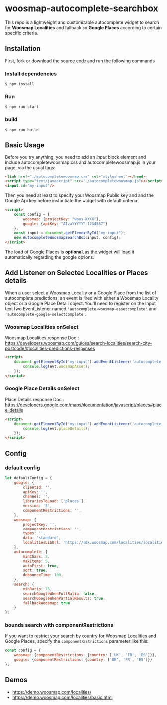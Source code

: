 # woosmap-autocomplete-searchbox

This repo is a lightweight and customizable autocomplete widget to search for **Woosmap Localities** and fallback on **Google Places** according to certain specific criteria.

## Installation
First, fork or download the source code and run the following commands

### Install dependencies
```ShellSession
$ npm install
```
### Run
```ShellSession
$ npm run start
```
### build
```ShellSession
$ npm run build
```

## Basic Usage
Before you try anything, you need to add an *input* block element and include autocompletewoosmap.css and autocompletewoosmap.js in your page, via the usual tags:
```html
<link href="./autocompletewoosmap.css" rel="stylesheet"></head>
<script type="text/javascript" src="./autocompletewoosmap.js"></script></body>
<input id="my-input"/>
```
Then you need at least to specify your Woosmap Public key and and the Google Api key before instantiate the widget with default criteria:
```html
<script>
    const config = {
        woosmap: {projectKey: "woos-XXXX"},
        google: {apiKey: "AIzaYYYYYY-1234567"}
    };    
    const input = document.getElementById("my-input");
    new AutocompleteWoosmapSearchBox(input, config);
</script>
```

The load of Google Places is **optional**, as the widget will load it automatically regarding the google options.   

## Add Listener on Selected Localities or Places details

When a user select a Woosmap Locality or a Google Place from the list of autocomplete predictions, an event is fired with either a Woosmap Locality object or a Google Place Detail object.
You'll need to register on the Input text two EventListener named `'autocomplete-woosmap-assetcomplete'` and `'autocomplete-google-selectcomplete'`.

### Woosmap Localities onSelect

Woosmap Localities response Doc : https://developers.woosmap.com/guides/search-localities/search-city-postcode/#localities-predictions-responses

```html
<script>
    document.getElementById('my-input').addEventListener('autocomplete-woosmap-selectcomplete', function (evt) {
        console.log(evt.woosmapAsset);
    });
</script>
```

### Google Place Details onSelect

Place Details response Doc : https://developers.google.com/maps/documentation/javascript/places#place_details

```html
<script>
    document.getElementById('my-input').addEventListener('autocomplete-google-selectcomplete', function (evt) {
        console.log(evt.placeDetails);
    });
</script>
``` 

## Config
### default config
```js
let defaultConfig = {
    google: {
        clientId: '',
        apiKey: '',
        channel: '',
        librariesToLoad: ['places'],
        version: '3',
        componentRestrictions: '',
    },
    woosmap: {
        projectKey: '',
        componentRestrictions: '',
        types: '',
        data: 'standard',
        localitiesLibUrl: 'https://sdk.woosmap.com/localities/localities.js'
    },
    autocomplete: {
        minChars: 2,
        maxItems: 5,
        autoFirst: true,
        sort: true,
        debounceTime: 100,
    },
    search: {
        minRatio: 75,
        searchGoogleWhenFullRatio: false,
        searchGoogleWhenPartialResults: true,
        fallbackWoosmap: true
    }
};
```

### bounds search with componentRestrictions 
If you want to restrict your search by country for Woosmap Localities and Google Places, specify the `componentRestrictions` parameter like this:

```js
const config = {
    woosmap: {componentRestrictions: {country: ['UK', 'FR', 'ES']}},
    google: {componentRestrictions: {country: ['UK', 'FR', 'ES']}}
};   
```


## Demos
- https://demo.woosmap.com/localities/
- https://demo.woosmap.com/localities/basic.html

